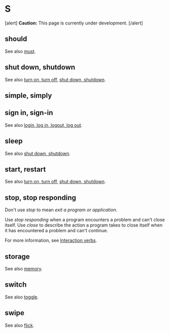 # S

[alert] **Caution:** This page is currently under development. [/alert]

## should



See also [must]().

## shut down, shutdown


See also [turn on, turn off](https://make.wordpress.org/docs/style-guide/word-list/t/#turn-on-turn-off), [shut down, shutdown](#shut-down-shutdown).

## simple, simply

## sign in, sign-in


See also [login, log in, logout, log out](https://make.wordpress.org/docs/style-guide/word-list/l/#login-log-in-logout-log-out).

## sleep

See also [shut down, shutdown](#shut-down-shutdown).

## start, restart


See also [turn on, turn off](https://make.wordpress.org/docs/style-guide/word-list/t/#turn-on-turn-off), [shut down, shutdown](#shut-down-shutdown).

## stop, stop responding

Don't use *stop* to mean *exit a program or application*.

Use *stop responding* when a program encounters a problem and can't close itself. Use *close* to describe the action a program takes to close itself when it has encountered a problem and can't continue.

For more information, see [Interaction verbs](ui-elements.md).

## storage

See also [memory](https://make.wordpress.org/docs/style-guide/word-list/m/#memory).

## switch

See also [toggle](https://make.wordpress.org/docs/style-guide/word-list/t/#toggle).

## swipe


See also [flick](https://make.wordpress.org/docs/style-guide/word-list/f/#flick).
